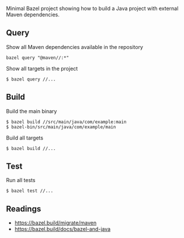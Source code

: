 Minimal Bazel project showing how to build a Java project with external Maven dependencies.

## Query

Show all Maven dependencies available in the repository

```
bazel query "@maven//:*"
```

Show all targets in the project

```
$ bazel query //...
```

## Build 

Build the main binary 

```
$ bazel build //src/main/java/com/example:main
$ bazel-bin/src/main/java/com/example/main
```

Build all targets

```
$ bazel build //...
```

## Test

Run all tests

```
$ bazel test //...
```

## Readings

* https://bazel.build/migrate/maven
* https://bazel.build/docs/bazel-and-java
